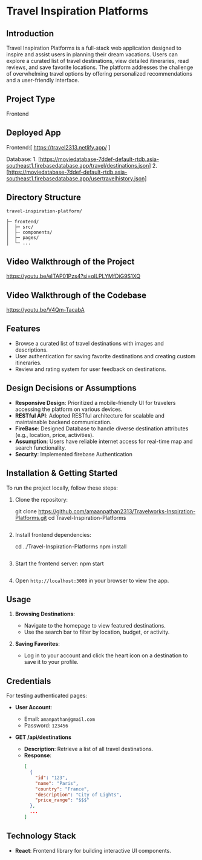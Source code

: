 # Travel Inspiration Platforms

## Introduction
Travel Inspiration Platforms is a full-stack web application designed to inspire and assist users in planning their dream vacations. Users can explore a curated list of travel destinations, view detailed itineraries, read reviews, and save favorite locations. The platform addresses the challenge of overwhelming travel options by offering personalized recommendations and a user-friendly interface.

## Project Type
Frontend

## Deployed App
Frontend:[ https://travel2313.netlify.app/  ]
 
Database: 1.  [https://moviedatabase-7ddef-default-rtdb.asia-southeast1.firebasedatabase.app/travel/destinations.json]
          2. [https://moviedatabase-7ddef-default-rtdb.asia-southeast1.firebasedatabase.app/usertravelhistory.json]

## Directory Structure
```
travel-inspiration-platform/

├─ frontend/
│  ├─ src/
│  ├─ components/
│  ├─ pages/
│  └─ ...
```

## Video Walkthrough of the Project
https://youtu.be/eITAP01Pzs4?si=oILPLYMfDiG9S1XQ

## Video Walkthrough of the Codebase
 https://youtu.be/V4Qm-TacabA

## Features
- Browse a curated list of travel destinations with images and descriptions.
- User authentication for saving favorite destinations and creating custom itineraries.
- Review and rating system for user feedback on destinations.

## Design Decisions or Assumptions
- **Responsive Design**: Prioritized a mobile-friendly UI for travelers accessing the platform on various devices.
- **RESTful API**: Adopted RESTful architecture for scalable and maintainable backend communication.
- **FireBase**: Designed Database to handle diverse destination attributes (e.g., location, price, activities).
- **Assumption**: Users have reliable internet access for real-time map and search functionality.
- **Security**: Implemented firebase Authentication

## Installation & Getting Started
To run the project locally, follow these steps:

1. Clone the repository:
   
   git clone https://github.com/amaanpathan2313/Travelworks-Inspiration-Platforms.git
   cd Travel-Inspiration-Platforms
   ```

3. Install frontend dependencies:
   
   cd ../Travel-Inspiration-Platforms
   npm install
   ```

4. Start the frontend server:
   npm start
   ```

5. Open `http://localhost:3000` in your browser to view the app.
 

## Usage
1. **Browsing Destinations**:
   - Navigate to the homepage to view featured destinations.
   - Use the search bar to filter by location, budget, or activity.
  
2. **Saving Favorites**:
   - Log in to your account and click the heart icon on a destination to save it to your profile.

 
 

## Credentials
For testing authenticated pages:
- **User Account**:
  - Email: `amanpathan@gmail.com`
  - Password: `123456`
 
 

- **GET /api/destinations**
  - **Description**: Retrieve a list of all travel destinations.
  - **Response**:
    ```json
    [
      {
        "id": "123",
        "name": "Paris",
        "country": "France",
        "description": "City of Lights",
        "price_range": "$$$"
      },
      ...
    ]
    ```
 

## Technology Stack
 
- **React**: Frontend library for building interactive UI components.
 